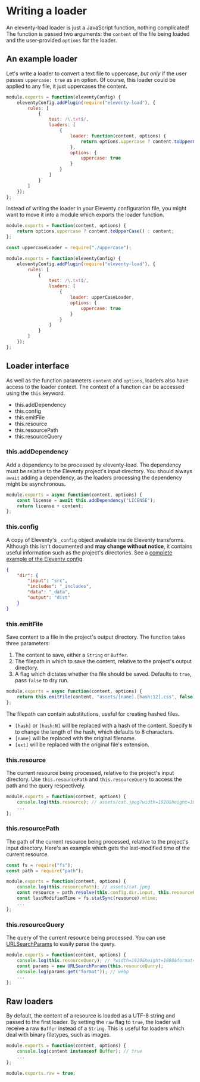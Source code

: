 # Writing a loader

An eleventy-load loader is just a JavaScript function, nothing complicated! The function is passed two arguments: the `content` of the file being loaded and the user-provided `options` for the loader.

## An example loader

Let's write a loader to convert a text file to uppercase, _but only_ if the user passes `uppercase: true` as an option. Of course, this loader could be applied to any file, it just uppercases the content.

```js {data-file=".eleventy.js"}
module.exports = function(eleventyConfig) {
    eleventyConfig.addPlugin(require("eleventy-load"), {
        rules: [
            {
                test: /\.txt$/,
                loaders: [
                    {
                        loader: function(content, options) {
                            return options.uppercase ? content.toUpperCase() : content;
                        },
                        options: {
                            uppercase: true
                        }
                    }
                ]
            }
        ]
    });
};
```

Instead of writing the loader in your Eleventy configuration file, you might want to move it into a module which exports the loader function.

```js {data-file="uppercase.js"}
module.exports = function(content, options) {
    return options.uppercase ? content.toUpperCase() : content;
};
```

```js {data-file=".eleventy.js"}
const uppercaseLoader = require("./uppercase");

module.exports = function(eleventyConfig) {
    eleventyConfig.addPlugin(require("eleventy-load"), {
        rules: [
            {
                test: /\.txt$/,
                loaders: [
                    {
                        loader: upperCaseLoader,
                        options: {
                            uppercase: true
                        }
                    }
                ]
            }
        ]
    });
};
```

## Loader interface

As well as the function parameters `content` and `options`, loaders also have access to the loader context. The context of a function can be accessed using the `this` keyword.

- this.addDependency
- this.config
- this.emitFile
- this.resource
- this.resourcePath
- this.resourceQuery

### this.addDependency

Add a dependency to be processed by eleventy-load. The dependency must be relative to the Eleventy project's input directory. You should always `await` adding a dependency, as the loaders processing the dependency might be asynchronous.

```js
module.exports = async function(content, options) {
    const license = await this.addDependency("LICENSE");
    return license + content;
};
```

### this.config

A copy of Eleventy's `_config` object available inside Eleventy transforms. Although this isn't documented and **may change without notice**, it contains useful information such as the project's directories. See a [complete example of the Eleventy config](/api/config/).

```json
{
    "dir": {
        "input": "src",
        "includes": "_includes",
        "data": "_data",
        "output": "dist"
    }
}
```

### this.emitFile

Save content to a file in the project's output directory. The function takes three parameters:

1. The content to save, either a `String` or `Buffer`.
2. The filepath in which to save the content, relative to the project's output directory.
3. A flag which dictates whether the file should be saved. Defaults to `true`, pass `false` to dry run.

```js
module.exports = async function(content, options) {
    return this.emitFile(content, "assets/[name].[hash:12].css", false);
};
```

The filepath can contain substitutions, useful for creating hashed files.

- `[hash]` or `[hash:N]` will be replaced with a hash of the content. Specify `N` to change the length of the hash, which defaults to 8 characters.
- `[name]` will be replaced with the original filename.
- `[ext]` will be replaced with the original file's extension.

### this.resource

The current resource being processed, relative to the project's input directory. Use `this.resourcePath` and `this.resourceQuery` to access the path and the query respectively.

```js
module.exports = function(content, options) {
    console.log(this.resource); // assets/cat.jpeg?width=1920&height=1080&format=webp
    ...
};
```

### this.resourcePath

The path of the current resource being processed, relative to the project's input directory. Here's an example which gets the last-modified time of the current resource.

```js
const fs = require("fs");
const path = require("path");

module.exports = function(content, options) {
    console.log(this.resourcePath); // assets/cat.jpeg
    const resource = path.resolve(this.config.dir.input, this.resourcePath);
    const lastModifiedTime = fs.statSync(resource).mtime;
    ...
};
```

### this.resourceQuery

The query of the current resource being processed. You can use [URLSearchParams](https://nodejs.org/api/url.html#url_class_urlsearchparams) to easily parse the query.

```js
module.exports = function(content, options) {
    console.log(this.resourceQuery); // ?width=1920&height=1080&format=webp
    const params = new URLSearchParams(this.resourceQuery);
    console.log(params.get("format")); // webp
    ...
};
```

## Raw loaders

By default, the content of a resource is loaded as a UTF-8 string and passed to the first loader. By setting the `raw` flag to `true`, the loader will receive a raw `Buffer` instead of a `String`. This is useful for loaders which deal with binary filetypes, such as images.

```js
module.exports = function(content, options) {
    console.log(content instanceof Buffer); // true
    ...
};

module.exports.raw = true;
```